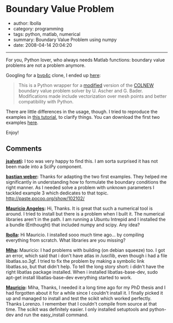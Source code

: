 # Boundary Value Problem

- author: lbolla
- category: programming
- tags: python, matlab, numerical
- summary: Boundary Value Problem using numpy
- date: 2008-04-14 20:04:20

----------------

For you, Python lover, who always needs Matlab functions: boundary value
problems are not a problem anymore.

Googling for a [bvp4c][1] clone, I ended up [here][2]: 

> This is a Python wrapper for a [modified][3] version of the [COLNEW][4]
> boundary value problem solver by U. Ascher and G. Bader. Modifications made
> include vectorization over mesh points and better compatibility with Python.

There are little differences in the usage, though. I tried to reproduce the
examples in [this tutorial][5], to clarify things. You can download the first
two examples [here][6].

Enjoy!

   [1]: http://www.mathworks.com/access/helpdesk/help/techdoc/index.html?/access/helpdesk/help/techdoc/ref/bvp4c.html&http://www.google.com/cse?cx=002683415331144861350%3Atsq8didf9x0&q=bvp4c&ie=utf-8&oe=utf-8&cof=FORID%3A1&sa=Search (bvp4c)
   [2]: http://www.elisanet.fi/ptvirtan/software/bvp/index.html (BVP)
   [3]: http://www.elisanet.fi/ptvirtan/software/bvp/colnew.f.diff
   [4]: http://www.netlib.org/ode/colnew.f
   [5]: http://www.mathworks.com/matlabcentral/fileexchange/loadFile.do?ref=bvp_tutorial&objectId=3819&objectType=file (bvp_tutorial)
   [6]: http://www.box.net/shared/2akb4asoo0 (bvp_tutorial)

## Comments

**[jsalvati](#41 "2008-11-04 14:28:17"):** I too was very happy to find this. I am sorta surprised it has not been made into a SciPy component.

**[bastian weber](#42 "2009-01-31 12:02:01"):** Thanks for adapting the two first examples. They helped me significantly in understanding how to formulate the boundary conditions the right manner. As I needed solve a problem with unknown parameters I tackled example 3 which dedicates to that topic. http://paste.pocoo.org/show/102102/

**[Mauricio Angeles](#43 "2009-03-05 00:16:38"):** Hi, Thanks. It is great that such a numerical tool is around. I tried to install but there is a problem when I built it. The numerical libraries aren't in the path. I am running a Ubuntu Intrepid and I installed the a bundle (Enthought) that included numpy and scipy. Any idea?

**[lbolla](#44 "2009-03-05 01:48:44"):** Hi Mauricio. I installed sooo much time ago... by compiling everything from scratch. What libraries are you missing?

**[Miha](#45 "2010-03-12 16:23:59"):** Mauricio: I had problems with building (on debian squeeze) too. I got an error, which said that i don't have atlas in /usr/lib, even though i had a file libatlas.so.3gf. I tried to fix the problem by making a symbolic link libatlas.so, but that didn't help. To tell the long story short: i didn't have the right libatlas package installed. When i installed libatlas-base-dev, sudo apt-get install libatlas-base-dev everything started to work.

**[Mauricio](#46 "2010-04-30 02:06:35"):** Miha, Thanks, I needed it a long time ago for my PhD thesis and I had forgotten about it for a while since I couldn't install it. I finally picked it up and managed to install and test the scikit which worked perfectly. Thanks Lorenzo. I remember that I couldn't compile from source at that time. The scikit was definitely easier. I only installed setuptools and python-dev and run the easy_install command.


